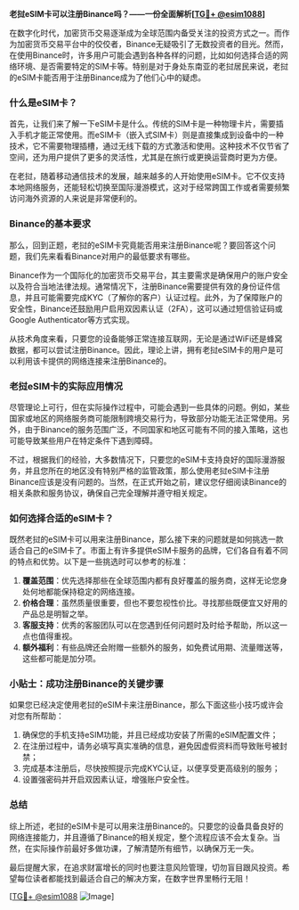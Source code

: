 **老挝eSIM卡可以注册Binance吗？——一份全面解析[[TG💪+ @esim1088](https://t.me/s/esim1088)]**

在数字化时代，加密货币交易逐渐成为全球范围内备受关注的投资方式之一。而作为加密货币交易平台中的佼佼者，Binance无疑吸引了无数投资者的目光。然而，在使用Binance时，许多用户可能会遇到各种各样的问题，比如如何选择合适的网络环境、是否需要特定的SIM卡等。特别是对于身处东南亚的老挝居民来说，老挝的eSIM卡能否用于注册Binance成为了他们心中的疑虑。

### 什么是eSIM卡？

首先，让我们来了解一下eSIM卡是什么。传统的SIM卡是一种物理卡片，需要插入手机才能正常使用。而eSIM卡（嵌入式SIM卡）则是直接集成到设备中的一种技术，它不需要物理插槽，通过无线下载的方式激活和使用。这种技术不仅节省了空间，还为用户提供了更多的灵活性，尤其是在旅行或更换运营商时更为方便。

在老挝，随着移动通信技术的发展，越来越多的人开始使用eSIM卡。它不仅支持本地网络服务，还能轻松切换至国际漫游模式，这对于经常跨国工作或者需要频繁访问海外资源的人来说是非常便利的。

### Binance的基本要求

那么，回到正题，老挝的eSIM卡究竟能否用来注册Binance呢？要回答这个问题，我们先来看看Binance对用户的最低要求有哪些。

Binance作为一个国际化的加密货币交易平台，其主要需求是确保用户的账户安全以及符合当地法律法规。通常情况下，注册Binance需要提供有效的身份证件信息，并且可能需要完成KYC（了解你的客户）认证过程。此外，为了保障账户的安全性，Binance还鼓励用户启用双因素认证（2FA），这可以通过短信验证码或Google Authenticator等方式实现。

从技术角度来看，只要您的设备能够正常连接互联网，无论是通过WiFi还是蜂窝数据，都可以尝试注册Binance。因此，理论上讲，拥有老挝eSIM卡的用户是可以利用该卡提供的网络连接来注册Binance的。

### 老挝eSIM卡的实际应用情况

尽管理论上可行，但在实际操作过程中，可能会遇到一些具体的问题。例如，某些国家或地区的网络服务商可能限制跨境交易行为，导致部分功能无法正常使用。另外，由于Binance的服务范围广泛，不同国家和地区可能有不同的接入策略，这也可能导致某些用户在特定条件下遇到障碍。

不过，根据我们的经验，大多数情况下，只要您的eSIM卡支持良好的国际漫游服务，并且您所在的地区没有特别严格的监管政策，那么使用老挝eSIM卡注册Binance应该是没有问题的。当然，在正式开始之前，建议您仔细阅读Binance的相关条款和服务协议，确保自己完全理解并遵守相关规定。

### 如何选择合适的eSIM卡？

既然老挝的eSIM卡可以用来注册Binance，那么接下来的问题就是如何挑选一款适合自己的eSIM卡了。市面上有许多提供eSIM卡服务的品牌，它们各自有着不同的特点和优势。以下是一些挑选时可以参考的标准：

1. **覆盖范围**：优先选择那些在全球范围内都有良好覆盖的服务商，这样无论您身处何地都能保持稳定的网络连接。
2. **价格合理**：虽然质量很重要，但也不要忽视性价比。寻找那些既便宜又好用的产品总是明智之举。
3. **客服支持**：优秀的客服团队可以在您遇到任何问题时及时给予帮助，所以这一点也值得重视。
4. **额外福利**：有些品牌还会附赠一些额外的服务，如免费试用期、流量赠送等，这些都可能是加分项。

### 小贴士：成功注册Binance的关键步骤

如果您已经决定使用老挝的eSIM卡来注册Binance，那么下面这些小技巧或许会对您有所帮助：

1. 确保您的手机支持eSIM功能，并且已经成功安装了所需的eSIM配置文件；
2. 在注册过程中，请务必填写真实准确的信息，避免因虚假资料而导致账号被封禁；
3. 完成基本注册后，尽快按照提示完成KYC认证，以便享受更高级别的服务；
4. 设置强密码并开启双因素认证，增强账户安全性。

### 总结

综上所述，老挝的eSIM卡是可以用来注册Binance的。只要您的设备具备良好的网络连接能力，并且遵循了Binance的相关规定，整个流程应该不会太复杂。当然，在实际操作前最好多做功课，了解清楚所有细节，以确保万无一失。

最后提醒大家，在追求财富增长的同时也要注意风险管理，切勿盲目跟风投资。希望每位读者都能找到最适合自己的解决方案，在数字世界里畅行无阻！

[[TG💪+ @esim1088](https://t.me/s/esim1088) ![Image](https://i.postimg.cc/4NQfJmqS/Snipaste-2025-05-13-00-14-12.png)]